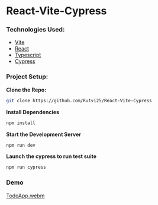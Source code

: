 # React-Vite-Cypress

### Technologies Used:
- [Vite](https://vitejs.dev/)
- [React](https://reactjs.org/)
- [Typescript](https://www.typescriptlang.org/)
- [Cypress](https://www.cypress.io/)

### Project Setup:

**Clone the Repo:**
```bash
git clone https://github.com/Rutvi25/React-Vite-Cypress
```
**Install Dependencies**
```bash
npm install
```
**Start the Development Server**
```bash
npm run dev
```
**Launch the cypress to run test suite**
```bash
npm run cypress
```


### Demo
[TodoApp.webm](https://github.com/Rutvi25/React-Vite-Cypress/assets/97082690/662d1d43-a851-45fa-8995-17c7fce18a1f)
